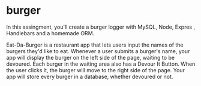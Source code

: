 # burger

In this assingment, you'll create a burger logger with MySQL, Node, Expres , Handlebars and a homemade ORM. 

Eat-Da-Burger is a restaurant app that lets users input the names of the burgers they'd like to eat. 
Whenever a user submits a burger's name, your app will display the burger on the left side of the page, waiting to be devoured. 
Each burger in the waiting area also has a Devour It Button. When the user clicks it, the burger will move to the right side of the page. 
Your app will store every burger in a database, whether devoured or not. 